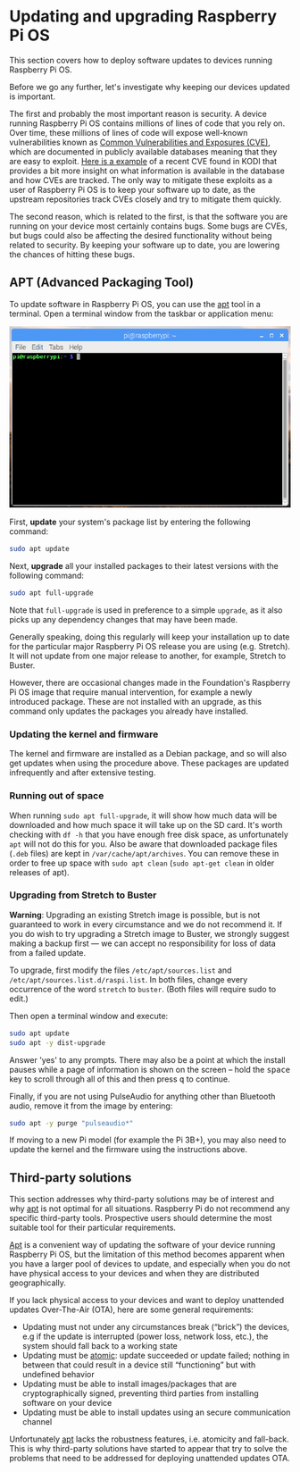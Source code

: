 # Updating and upgrading Raspberry Pi OS

This section covers how to deploy software updates to devices running Raspberry Pi OS.

Before we go any further, let's investigate why keeping our devices updated is important.

The first and probably the most important reason is security. A device running Raspberry Pi OS contains millions of lines of code that you rely on. Over time, these millions of lines of code will expose well-known vulnerabilities known as [Common Vulnerabilities and Exposures (CVE)](https://cve.mitre.org/index.html), which are documented in publicly available databases meaning that they are easy to exploit. [Here is a example](https://cve.mitre.org/cgi-bin/cvename.cgi?name=CVE-2018-8831) of a recent CVE found in KODI that provides a bit more insight on what information is available in the database and how CVEs are tracked. The only way to mitigate these exploits as a user of Raspberry Pi OS is to keep your software up to date, as the upstream repositories track CVEs closely and try to mitigate them quickly.

The second reason, which is related to the first, is that the software you are running on your device most certainly contains bugs. Some bugs are CVEs, but bugs could also be affecting the desired functionality without being related to security. By keeping your software up to date, you are lowering the chances of hitting these bugs.

## APT (Advanced Packaging Tool)

To update software in Raspberry Pi OS, you can use the [apt](../linux/software/apt.md) tool in a terminal. Open a terminal window from the taskbar or application menu:

![Terminal](images/terminal.png)

First, **update** your system's package list by entering the following command:

```bash
sudo apt update
```

Next, **upgrade** all your installed packages to their latest versions with the following command:

```bash
sudo apt full-upgrade
```

Note that `full-upgrade` is used in preference to a simple `upgrade`, as it also picks up any dependency changes that may have been made. 

Generally speaking, doing this regularly will keep your installation up to date for the particular major Raspberry Pi OS release you are using (e.g. Stretch). It will not update from one major release to another, for example, Stretch to Buster.

However, there are occasional changes made in the Foundation's Raspberry Pi OS image that require manual intervention, for example a newly introduced package. These are not installed with an upgrade, as this command only updates the packages you already have installed.

### Updating the kernel and firmware

The kernel and firmware are installed as a Debian package, and so will also get updates when using the procedure above. These packages are updated infrequently and after extensive testing.

### Running out of space

When running `sudo apt full-upgrade`, it will show how much data will be downloaded and how much space it will take up on the SD card. It's worth checking with `df -h` that you have enough free disk space, as unfortunately `apt` will not do this for you. Also be aware that downloaded package files (`.deb` files) are kept in `/var/cache/apt/archives`. You can remove these in order to free up space with `sudo apt clean` (`sudo apt-get clean` in older releases of apt).

### Upgrading from Stretch to Buster

**Warning**: Upgrading an existing Stretch image is possible, but is not guaranteed to work in every circumstance and we do not recommend it. If you do wish to try upgrading a Stretch image to Buster, we strongly suggest making a backup first — we can accept no responsibility for loss of data from a failed update.

To upgrade, first modify the files `/etc/apt/sources.list` and `/etc/apt/sources.list.d/raspi.list`. In both files, change every occurrence of the word `stretch` to `buster`. (Both files will require sudo to edit.)

Then open a terminal window and execute:

```bash
sudo apt update
sudo apt -y dist-upgrade
```
Answer 'yes' to any prompts. There may also be a point at which the install pauses while a page of information is shown on the screen – hold the <kbd>space</kbd> key to scroll through all of this and then press <kbd>q</kbd> to continue.

Finally, if you are not using PulseAudio for anything other than Bluetooth audio, remove it from the image by entering:

```bash
sudo apt -y purge "pulseaudio*"
```

If moving to a new Pi model (for example the Pi 3B+), you may also need to update the kernel and the firmware using the instructions above.

## Third-party solutions

This section addresses why third-party solutions may be of interest and why [apt](../linux/software/apt.md) is not optimal for all situations. Raspberry Pi do not recommend any specific third-party tools. Prospective users should determine the most suitable tool for their particular requirements.

[Apt](../linux/software/apt.md) is a convenient way of updating the software of your device running Raspberry Pi OS, but the limitation of this method becomes apparent when you have a larger pool of devices to update, and especially when you do not have physical access to your devices and when they are distributed geographically.

If you lack physical access to your devices and want to deploy unattended updates Over-The-Air (OTA), here are some general requirements:

- Updating must not under any circumstances break (“brick”) the devices, e.g if the update is interrupted (power loss, network loss, etc.), the system should fall back to a working state
- Updating must be [atomic](https://en.wikipedia.org/wiki/Atomicity_%28database_systems%29): update succeeded or update failed; nothing in between that could result in a device still “functioning” but with undefined behavior
- Updating must be able to install images/packages that are cryptographically signed, preventing third parties from installing software on your device
- Updating must be able to install updates using an secure communication channel

Unfortunately [apt](../linux/software/apt.md) lacks the robustness features, i.e. atomicity and fall-back. This is why third-party solutions have started to appear that try to solve the problems that need to be addressed for deploying unattended updates OTA.
